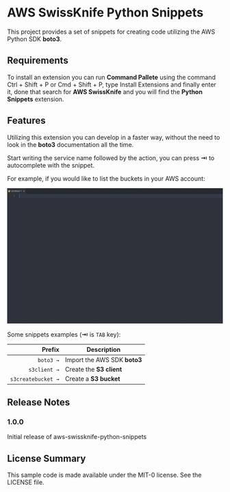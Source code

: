 # AWS SwissKnife Python Snippets

This project provides a set of snippets for creating code utilizing the AWS Python SDK **boto3**.

## Requirements
To install an extension you can run **Command Pallete** using the command Ctrl + Shift + P or Cmd + Shift + P, type Install Extensions and finally enter it, done that search for **AWS SwissKnife** and you will find the **Python Snippets** extension.

## Features
Utilizing this extension you can develop in a faster way, without the need to look in the **boto3** documentation all the time.

Start writing the service name followed by the action, you can press **⇥** to autocomplete with the snippet.

For example, if you would like to list the buckets in your AWS account:

![demo](images/extension-example.gif)

Some snippets examples (**⇥** is `TAB` key):

|             Prefix | Description                  |
|-------------------:|------------------------------|
|          `boto3 →` | Import the AWS SDK **boto3** |
|       `s3client →` | Create the **S3 client**     |
| `s3createbucket →` | Create a **S3 bucket**       |

## Release Notes
### 1.0.0
Initial release of aws-swissknife-python-snippets

## License Summary
This sample code is made available under the MIT-0 license. See the LICENSE file.
